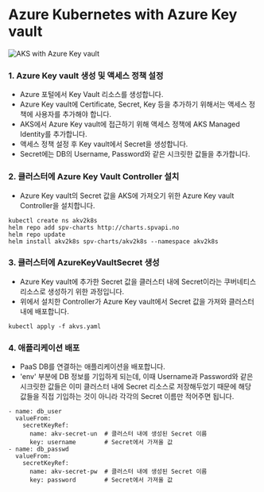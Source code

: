 # Azure Kubernetes with Azure Key vault

![AKS with Azure Key vault](https://i.stack.imgur.com/83ujN.png)

### 1. Azure Key vault 생성 및 액세스 정책 설정
- Azure 포털에서 Key Vault 리소스를 생성합니다.
- Azure Key vault에 Certificate, Secret, Key 등을 추가하기 위해서는 액세스 정책에 사용자를 추가해야 합니다.
- AKS에서 Azure Key vault에 접근하기 위해 액세스 정책에 AKS Managed Identity를 추가합니다.
- 액세스 정책 설정 후 Key vault에서 Secret을 생성합니다.
- Secret에는 DB의 Username, Password와 같은 시크릿한 값들을 추가합니다.


### 2. 클러스터에 Azure Key Vault Controller 설치
- Azure Key vault의 Secret 값을 AKS에 가져오기 위한 Azure Key vault Controller을 설치합니다.
```
kubectl create ns akv2k8s 
helm repo add spv-charts http://charts.spvapi.no
helm repo update
helm install akv2k8s spv-charts/akv2k8s --namespace akv2k8s
```

### 3. 클러스터에 AzureKeyVaultSecret 생성
- Azure Key vault에 추가한 Secret 값을 클러스터 내에 Secret이라는 쿠버네티스 리소스로 생성하기 위한 과정입니다.
- 위에서 설치한 Controller가 Azure Key vault에서 Secret 값을 가져와 클러스터 내에 배포합니다.
```
kubectl apply -f akvs.yaml
```

### 4. 애플리케이션 배포
- PaaS DB를 연결하는 애플리케이션을 배포합니다.
- 'env' 부분에 DB 정보를 기입하게 되는데, 이때 Username과 Password와 같은 시크릿한 값들은 이미 클러스터 내에 Secret 리소스로 저장해두었기 때문에 해당 값들을 직접 기입하는 것이 아니라 각각의 Secret 이름만 적어주면 됩니다.

```
- name: db_user
  valueFrom: 
    secretKeyRef:
      name: akv-secret-un  # 클러스터 내에 생성된 Secret 이름
      key: username        # Secret에서 가져올 값
- name: db_passwd
  valueFrom:
    secretKeyRef:
      name: akv-secret-pw  # 클러스터 내에 생성된 Secret 이름
      key: password        # Secret에서 가져올 값
```


